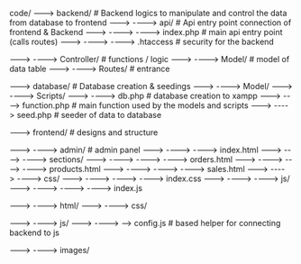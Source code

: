 code/ 
---> backend/                   # Backend logics to manipulate and control the data from database to frontend
---> ----> api/                 # Api entry point connection of frontend & Backend
---> ----> ----> index.php      # main api entry point (calls routes)
---> ----> ----> .htaccess      # security for the backend

---> ----> Controller/      # functions / logic
---> ----> Model/           # model of data table
---> ----> Routes/          # entrance

---> database/          # Database creation & seedings
---> ----> Model/
---> ----> Scripts/
---> ----> db.php          # database creation to xampp
---> ----> function.php    # main function used by the models and scripts
---> ----> seed.php        # seeder of data to database

---> frontend/          # designs and structure

---> ----> admin/           # admin panel
---> ----> ----> index.html
---> ----> ----> sections/
---> ----> ----> ----> orders.html
---> ----> ----> ----> products.html
---> ----> ----> ----> sales.html
---> ----> ----> css/
---> ----> ----> ---->  index.css
---> ----> ----> js/
---> ----> ----> ---->  index.js


---> ----> html/
---> ----> css/

---> ----> js/
---> ----> --> config.js    # based helper for connecting backend to js

---> ----> images/


